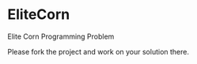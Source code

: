 # EliteCorn
Elite Corn Programming Problem

Please fork the project and work on your solution there. 